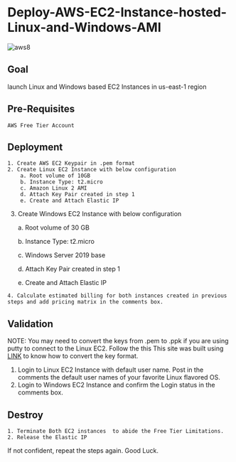 # Deploy-AWS-EC2-Instance-hosted-Linux-and-Windows-AMI

![aws8](https://user-images.githubusercontent.com/47071968/229265324-a182825f-614a-47a4-b02f-ab3a0f65e53a.png)

## Goal

launch Linux and Windows based EC2 Instances in us-east-1 region

## Pre-Requisites

    AWS Free Tier Account
    
    
## Deployment

    1. Create AWS EC2 Keypair in .pem format
    2. Create Linux EC2 Instance with below configuration
        a. Root volume of 10GB
        b. Instance Type: t2.micro
        c. Amazon Linux 2 AMI
        d. Attach Key Pair created in step 1
        e. Create and Attach Elastic IP
        
   3. Create Windows EC2 Instance with below configuration
        
        a. Root volume of 30 GB
        
        b. Instance Type: t2.micro
        
        c. Windows Server 2019 base
        
        d. Attach Key Pair created in step 1
        
        e. Create and Attach Elastic IP
        
    4. Calculate estimated billing for both instances created in previous steps and add pricing matrix in the comments box.
    
   ## Validation

NOTE: You may need to convert the keys from .pem to .ppk if you are using putty to connect to the Linux EC2. Follow the this This site was built using [LINK](https://devopsrealtime.com/how-to-convert-an-aws-keypair-from-pem-into-a-ppk-and-vice-versa/) to know how to convert the key format.

   1. Login to Linux EC2 Instance with default user name. Post in the comments the default user names of your favorite Linux flavored OS.
   2. Login to Windows EC2 Instance and confirm the Login status in the comments box.
   

   ## Destroy
   
    1. Terminate Both EC2 instances  to abide the Free Tier Limitations.
    2. Release the Elastic IP

If not confident, repeat the steps again. Good Luck.


